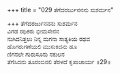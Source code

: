 +++
title = "029 ತೆಗೆದರರ್ಜುನನನು ಸುಶರ್ಮನ"

+++
ತೆಗೆದರರ್ಜುನನನು ಸುಶರ್ಮನ  
ವಿಗಡ ರಥಿಕರು ಭೀಮಸೇನನ  
ನುಗಿದನಿತ್ತಲು ನಿನ್ನ ಮಗನಾ ಸಾತ್ಯಕಿಯ ರಥವ  
ಹೊಗರುಗಣೆಯಲಿ ಮುಸುಕಿದನು ಹೂ  
ಣಿಗನಲೇ ಗುರುಸೂನು ನಕುಲನ   
ತೆಗೆಸಿದನು ತೂರಂಬಿನಲಿ ತೆರಳದೆ ಕೃಪಾಚಾರ್ಯ    ॥29॥